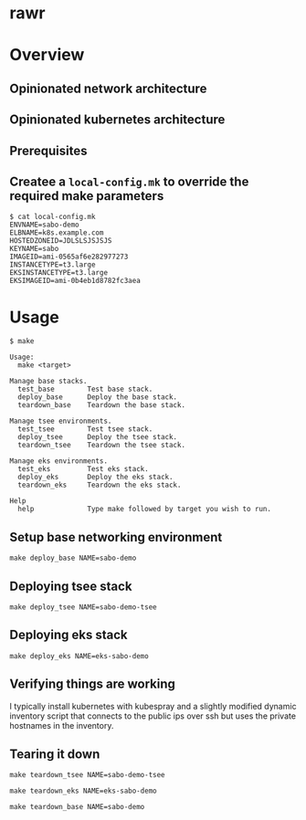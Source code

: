 # rawr

# Overview

## Opinionated network architecture

## Opinionated kubernetes architecture

## Prerequisites

## Createe a `local-config.mk` to override the required make parameters

```
$ cat local-config.mk
ENVNAME=sabo-demo
ELBNAME=k8s.example.com
HOSTEDZONEID=JDLSLSJSJSJS
KEYNAME=sabo
IMAGEID=ami-0565af6e282977273
INSTANCETYPE=t3.large
EKSINSTANCETYPE=t3.large
EKSIMAGEID=ami-0b4eb1d8782fc3aea
```

# Usage

```
$ make

Usage:
  make <target>

Manage base stacks.
  test_base        Test base stack.
  deploy_base      Deploy the base stack.
  teardown_base    Teardown the base stack.

Manage tsee environments.
  test_tsee        Test tsee stack.
  deploy_tsee      Deploy the tsee stack.
  teardown_tsee    Teardown the tsee stack.

Manage eks environments.
  test_eks         Test eks stack.
  deploy_eks       Deploy the eks stack.
  teardown_eks     Teardown the eks stack.

Help
  help             Type make followed by target you wish to run.
```

## Setup base networking environment

```
make deploy_base NAME=sabo-demo
```

## Deploying tsee stack

```
make deploy_tsee NAME=sabo-demo-tsee
```

## Deploying eks stack

```
make deploy_eks NAME=eks-sabo-demo
```

## Verifying things are working

I typically install kubernetes  with kubespray and a slightly modified dynamic inventory script that connects to the public ips over ssh but uses the private hostnames in the inventory.

## Tearing it down

```
make teardown_tsee NAME=sabo-demo-tsee
```

```
make teardown_eks NAME=eks-sabo-demo
```

```
make teardown_base NAME=sabo-demo
```